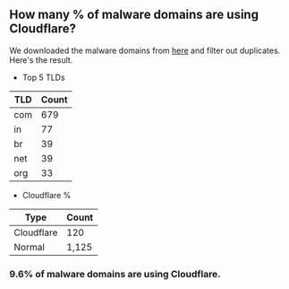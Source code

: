 ## How many % of malware domains are using Cloudflare?


We downloaded the malware domains from [here](https://urlhaus.abuse.ch) and filter out duplicates.
Here's the result.


[//]: # (start replacement)


- Top 5 TLDs

| TLD | Count |
| --- | --- |
| com | 679 |
| in | 77 |
| br | 39 |
| net | 39 |
| org | 33 |


- Cloudflare %

| Type | Count |
| --- | --- |
| Cloudflare | 120 |
| Normal | 1,125 |


### 9.6% of malware domains are using Cloudflare.